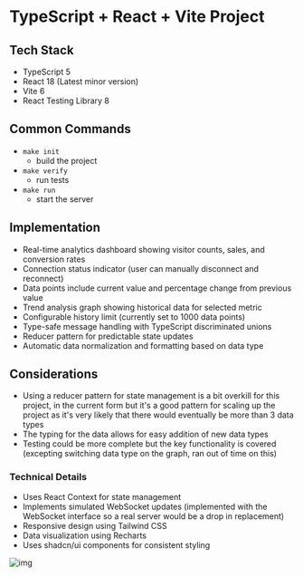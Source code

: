 # TypeScript + React + Vite Project

## Tech Stack

- TypeScript 5
- React 18 (Latest minor version)
- Vite 6
- React Testing Library 8

## Common Commands

- `make init`
  - build the project
- `make verify`
  - run tests
- `make run`
  - start the server

## Implementation

- Real-time analytics dashboard showing visitor counts, sales, and conversion rates
- Connection status indicator (user can manually disconnect and reconnect)
- Data points include current value and percentage change from previous value
- Trend analysis graph showing historical data for selected metric
- Configurable history limit (currently set to 1000 data points)
- Type-safe message handling with TypeScript discriminated unions
- Reducer pattern for predictable state updates
- Automatic data normalization and formatting based on data type

## Considerations

- Using a reducer pattern for state management is a bit overkill for this project, in the current form but it's a good pattern for scaling up the project as it's very likely that there would eventually be more than 3 data types
- The typing for the data allows for easy addition of new data types
- Testing could be more complete but the key functionality is covered (excepting switching data type on the graph, ran out of time on this)

### Technical Details

- Uses React Context for state management
- Implements simulated WebSocket updates (implemented with the WebSocket interface so a real server would be a drop in replacement)
- Responsive design using Tailwind CSS
- Data visualization using Recharts
- Uses shadcn/ui components for consistent styling

![img](./interview.gif)
